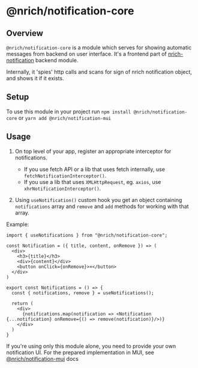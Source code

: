 # @nrich/notification-core

## Overview

`@nrich/notification-core` is a module which serves for showing automatic messages from backend on user interface.
It's a frontend part of [nrich-notification](https://github.com/croz-ltd/nrich/tree/master/nrich-notification) backend module.

Internally, it 'spies' http calls and scans for sign of nrich notification object, and shows it if it exists.

## Setup

To use this module in your project run `npm install @nrich/notification-core` or `yarn add @nrich/notification-mui`

## Usage

1. On top level of your app, register an appropriate interceptor for notifications.
   - If you use fetch API or a lib that uses fetch internally, use `fetchNotificationInterceptor()`.
   - If you use a lib that uses `XMLHttpRequest`, eg. `axios`, use `xhrNotificationInterceptor()`.

2. Using  `useNotification()` custom hook you get an object containing `notifications` array and `remove` and `add` methods for working with that array.

Example:

```tsx
import { useNotifications } from "@nrich/notification-core";

const Notification = ({ title, content, onRemove }) => (
  <div>
    <h3>{title}</h3>
    <div>{content}</div>
    <button onClick={onRemove}>×</button>
  </div>
)

export const Notifications = () => {
  const { notifications, remove } = useNotifications();

  return (
    <div>
      {notifications.map(notification => <Notification {...notification} onRemove={() => remove(notification)}/>)}
    </div>
  )
}
```

If you're using only this module alone, you need to provide your own notification UI. For the prepared implementation in MUI, see [@nrich/notification-mui](../mui/README.md) docs
